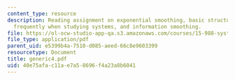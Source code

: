 ```yaml
---
content_type: resource
description: Reading assignment on exponential smoothing, basic structures that appear
  frequently when studying systems, and information smoothing.
file: https://ol-ocw-studio-app-qa.s3.amazonaws.com/courses/15-988-system-dynamics-self-study-fall-1998-spring-1999/40e75afac11ae7a58696f4a23a8b6041_generic4.pdf
file_type: application/pdf
parent_uid: e5399b4a-7510-d085-aeed-66c8e9603399
resourcetype: Document
title: generic4.pdf
uid: 40e75afa-c11a-e7a5-8696-f4a23a8b6041
---
```


